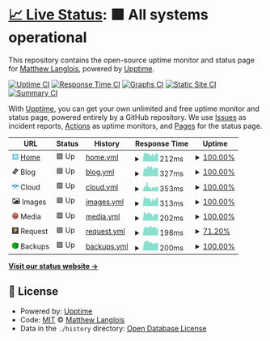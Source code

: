 # [📈 Live Status](https://status.fletchto99.com): <!--live status--> **🟩 All systems operational**

This repository contains the open-source uptime monitor and status page for [Matthew Langlois](https://fletchto99.com), powered by [Upptime](https://github.com/upptime/upptime).

[![Uptime CI](https://github.com/fletchto99/status.fletchto99.com/workflows/Uptime%20CI/badge.svg)](https://github.com/fletchto99/status.fletchto99.com/actions?query=workflow%3A%22Uptime+CI%22)
[![Response Time CI](https://github.com/fletchto99/status.fletchto99.com/workflows/Response%20Time%20CI/badge.svg)](https://github.com/fletchto99/status.fletchto99.com/actions?query=workflow%3A%22Response+Time+CI%22)
[![Graphs CI](https://github.com/fletchto99/status.fletchto99.com/workflows/Graphs%20CI/badge.svg)](https://github.com/fletchto99/status.fletchto99.com/actions?query=workflow%3A%22Graphs+CI%22)
[![Static Site CI](https://github.com/fletchto99/status.fletchto99.com/workflows/Static%20Site%20CI/badge.svg)](https://github.com/fletchto99/status.fletchto99.com/actions?query=workflow%3A%22Static+Site+CI%22)
[![Summary CI](https://github.com/fletchto99/status.fletchto99.com/workflows/Summary%20CI/badge.svg)](https://github.com/fletchto99/status.fletchto99.com/actions?query=workflow%3A%22Summary+CI%22)

With [Upptime](https://upptime.js.org), you can get your own unlimited and free uptime monitor and status page, powered entirely by a GitHub repository. We use [Issues](https://github.com/fletchto99/status.fletchto99.com/issues) as incident reports, [Actions](https://github.com/fletchto99/status.fletchto99.com/actions) as uptime monitors, and [Pages](https://status.fletchto99.com) for the status page.

<!--start: status pages-->
<!-- This summary is generated by Upptime (https://github.com/upptime/upptime) -->
<!-- Do not edit this manually, your changes will be overwritten -->
<!-- prettier-ignore -->
| URL | Status | History | Response Time | Uptime |
| --- | ------ | ------- | ------------- | ------ |
| <img alt="" src="https://raw.githubusercontent.com/fletchto99/status.fletchto99.com/master/assets/home-logo.png" height="13"> [Home](https://home.fletchto99.com) | 🟩 Up | [home.yml](https://github.com/fletchto99/status.fletchto99.com/commits/HEAD/history/home.yml) | <details><summary><img alt="Response time graph" src="./graphs/home/response-time-week.png" height="20"> 212ms</summary><br><a href="https://status.fletchto99.com/history/home"><img alt="Response time 206" src="https://img.shields.io/endpoint?url=https%3A%2F%2Fraw.githubusercontent.com%2Ffletchto99%2Fstatus.fletchto99.com%2FHEAD%2Fapi%2Fhome%2Fresponse-time.json"></a><br><a href="https://status.fletchto99.com/history/home"><img alt="24-hour response time 212" src="https://img.shields.io/endpoint?url=https%3A%2F%2Fraw.githubusercontent.com%2Ffletchto99%2Fstatus.fletchto99.com%2FHEAD%2Fapi%2Fhome%2Fresponse-time-day.json"></a><br><a href="https://status.fletchto99.com/history/home"><img alt="7-day response time 212" src="https://img.shields.io/endpoint?url=https%3A%2F%2Fraw.githubusercontent.com%2Ffletchto99%2Fstatus.fletchto99.com%2FHEAD%2Fapi%2Fhome%2Fresponse-time-week.json"></a><br><a href="https://status.fletchto99.com/history/home"><img alt="30-day response time 196" src="https://img.shields.io/endpoint?url=https%3A%2F%2Fraw.githubusercontent.com%2Ffletchto99%2Fstatus.fletchto99.com%2FHEAD%2Fapi%2Fhome%2Fresponse-time-month.json"></a><br><a href="https://status.fletchto99.com/history/home"><img alt="1-year response time 206" src="https://img.shields.io/endpoint?url=https%3A%2F%2Fraw.githubusercontent.com%2Ffletchto99%2Fstatus.fletchto99.com%2FHEAD%2Fapi%2Fhome%2Fresponse-time-year.json"></a></details> | <details><summary><a href="https://status.fletchto99.com/history/home">100.00%</a></summary><a href="https://status.fletchto99.com/history/home"><img alt="All-time uptime 99.00%" src="https://img.shields.io/endpoint?url=https%3A%2F%2Fraw.githubusercontent.com%2Ffletchto99%2Fstatus.fletchto99.com%2FHEAD%2Fapi%2Fhome%2Fuptime.json"></a><br><a href="https://status.fletchto99.com/history/home"><img alt="24-hour uptime 100.00%" src="https://img.shields.io/endpoint?url=https%3A%2F%2Fraw.githubusercontent.com%2Ffletchto99%2Fstatus.fletchto99.com%2FHEAD%2Fapi%2Fhome%2Fuptime-day.json"></a><br><a href="https://status.fletchto99.com/history/home"><img alt="7-day uptime 100.00%" src="https://img.shields.io/endpoint?url=https%3A%2F%2Fraw.githubusercontent.com%2Ffletchto99%2Fstatus.fletchto99.com%2FHEAD%2Fapi%2Fhome%2Fuptime-week.json"></a><br><a href="https://status.fletchto99.com/history/home"><img alt="30-day uptime 98.58%" src="https://img.shields.io/endpoint?url=https%3A%2F%2Fraw.githubusercontent.com%2Ffletchto99%2Fstatus.fletchto99.com%2FHEAD%2Fapi%2Fhome%2Fuptime-month.json"></a><br><a href="https://status.fletchto99.com/history/home"><img alt="1-year uptime 99.00%" src="https://img.shields.io/endpoint?url=https%3A%2F%2Fraw.githubusercontent.com%2Ffletchto99%2Fstatus.fletchto99.com%2FHEAD%2Fapi%2Fhome%2Fuptime-year.json"></a></details>
| <img alt="" src="https://raw.githubusercontent.com/fletchto99/status.fletchto99.com/master/assets/fletch-logo.png" height="13"> Blog | 🟩 Up | [blog.yml](https://github.com/fletchto99/status.fletchto99.com/commits/HEAD/history/blog.yml) | <details><summary><img alt="Response time graph" src="./graphs/blog/response-time-week.png" height="20"> 327ms</summary><br><a href="https://status.fletchto99.com/history/blog"><img alt="Response time 309" src="https://img.shields.io/endpoint?url=https%3A%2F%2Fraw.githubusercontent.com%2Ffletchto99%2Fstatus.fletchto99.com%2FHEAD%2Fapi%2Fblog%2Fresponse-time.json"></a><br><a href="https://status.fletchto99.com/history/blog"><img alt="24-hour response time 323" src="https://img.shields.io/endpoint?url=https%3A%2F%2Fraw.githubusercontent.com%2Ffletchto99%2Fstatus.fletchto99.com%2FHEAD%2Fapi%2Fblog%2Fresponse-time-day.json"></a><br><a href="https://status.fletchto99.com/history/blog"><img alt="7-day response time 327" src="https://img.shields.io/endpoint?url=https%3A%2F%2Fraw.githubusercontent.com%2Ffletchto99%2Fstatus.fletchto99.com%2FHEAD%2Fapi%2Fblog%2Fresponse-time-week.json"></a><br><a href="https://status.fletchto99.com/history/blog"><img alt="30-day response time 294" src="https://img.shields.io/endpoint?url=https%3A%2F%2Fraw.githubusercontent.com%2Ffletchto99%2Fstatus.fletchto99.com%2FHEAD%2Fapi%2Fblog%2Fresponse-time-month.json"></a><br><a href="https://status.fletchto99.com/history/blog"><img alt="1-year response time 309" src="https://img.shields.io/endpoint?url=https%3A%2F%2Fraw.githubusercontent.com%2Ffletchto99%2Fstatus.fletchto99.com%2FHEAD%2Fapi%2Fblog%2Fresponse-time-year.json"></a></details> | <details><summary><a href="https://status.fletchto99.com/history/blog">100.00%</a></summary><a href="https://status.fletchto99.com/history/blog"><img alt="All-time uptime 99.12%" src="https://img.shields.io/endpoint?url=https%3A%2F%2Fraw.githubusercontent.com%2Ffletchto99%2Fstatus.fletchto99.com%2FHEAD%2Fapi%2Fblog%2Fuptime.json"></a><br><a href="https://status.fletchto99.com/history/blog"><img alt="24-hour uptime 100.00%" src="https://img.shields.io/endpoint?url=https%3A%2F%2Fraw.githubusercontent.com%2Ffletchto99%2Fstatus.fletchto99.com%2FHEAD%2Fapi%2Fblog%2Fuptime-day.json"></a><br><a href="https://status.fletchto99.com/history/blog"><img alt="7-day uptime 100.00%" src="https://img.shields.io/endpoint?url=https%3A%2F%2Fraw.githubusercontent.com%2Ffletchto99%2Fstatus.fletchto99.com%2FHEAD%2Fapi%2Fblog%2Fuptime-week.json"></a><br><a href="https://status.fletchto99.com/history/blog"><img alt="30-day uptime 98.17%" src="https://img.shields.io/endpoint?url=https%3A%2F%2Fraw.githubusercontent.com%2Ffletchto99%2Fstatus.fletchto99.com%2FHEAD%2Fapi%2Fblog%2Fuptime-month.json"></a><br><a href="https://status.fletchto99.com/history/blog"><img alt="1-year uptime 99.12%" src="https://img.shields.io/endpoint?url=https%3A%2F%2Fraw.githubusercontent.com%2Ffletchto99%2Fstatus.fletchto99.com%2FHEAD%2Fapi%2Fblog%2Fuptime-year.json"></a></details>
| <img alt="" src="https://raw.githubusercontent.com/fletchto99/status.fletchto99.com/master/assets/cloud-logo.png" height="13"> Cloud | 🟩 Up | [cloud.yml](https://github.com/fletchto99/status.fletchto99.com/commits/HEAD/history/cloud.yml) | <details><summary><img alt="Response time graph" src="./graphs/cloud/response-time-week.png" height="20"> 353ms</summary><br><a href="https://status.fletchto99.com/history/cloud"><img alt="Response time 338" src="https://img.shields.io/endpoint?url=https%3A%2F%2Fraw.githubusercontent.com%2Ffletchto99%2Fstatus.fletchto99.com%2FHEAD%2Fapi%2Fcloud%2Fresponse-time.json"></a><br><a href="https://status.fletchto99.com/history/cloud"><img alt="24-hour response time 377" src="https://img.shields.io/endpoint?url=https%3A%2F%2Fraw.githubusercontent.com%2Ffletchto99%2Fstatus.fletchto99.com%2FHEAD%2Fapi%2Fcloud%2Fresponse-time-day.json"></a><br><a href="https://status.fletchto99.com/history/cloud"><img alt="7-day response time 353" src="https://img.shields.io/endpoint?url=https%3A%2F%2Fraw.githubusercontent.com%2Ffletchto99%2Fstatus.fletchto99.com%2FHEAD%2Fapi%2Fcloud%2Fresponse-time-week.json"></a><br><a href="https://status.fletchto99.com/history/cloud"><img alt="30-day response time 321" src="https://img.shields.io/endpoint?url=https%3A%2F%2Fraw.githubusercontent.com%2Ffletchto99%2Fstatus.fletchto99.com%2FHEAD%2Fapi%2Fcloud%2Fresponse-time-month.json"></a><br><a href="https://status.fletchto99.com/history/cloud"><img alt="1-year response time 338" src="https://img.shields.io/endpoint?url=https%3A%2F%2Fraw.githubusercontent.com%2Ffletchto99%2Fstatus.fletchto99.com%2FHEAD%2Fapi%2Fcloud%2Fresponse-time-year.json"></a></details> | <details><summary><a href="https://status.fletchto99.com/history/cloud">100.00%</a></summary><a href="https://status.fletchto99.com/history/cloud"><img alt="All-time uptime 98.56%" src="https://img.shields.io/endpoint?url=https%3A%2F%2Fraw.githubusercontent.com%2Ffletchto99%2Fstatus.fletchto99.com%2FHEAD%2Fapi%2Fcloud%2Fuptime.json"></a><br><a href="https://status.fletchto99.com/history/cloud"><img alt="24-hour uptime 100.00%" src="https://img.shields.io/endpoint?url=https%3A%2F%2Fraw.githubusercontent.com%2Ffletchto99%2Fstatus.fletchto99.com%2FHEAD%2Fapi%2Fcloud%2Fuptime-day.json"></a><br><a href="https://status.fletchto99.com/history/cloud"><img alt="7-day uptime 100.00%" src="https://img.shields.io/endpoint?url=https%3A%2F%2Fraw.githubusercontent.com%2Ffletchto99%2Fstatus.fletchto99.com%2FHEAD%2Fapi%2Fcloud%2Fuptime-week.json"></a><br><a href="https://status.fletchto99.com/history/cloud"><img alt="30-day uptime 98.09%" src="https://img.shields.io/endpoint?url=https%3A%2F%2Fraw.githubusercontent.com%2Ffletchto99%2Fstatus.fletchto99.com%2FHEAD%2Fapi%2Fcloud%2Fuptime-month.json"></a><br><a href="https://status.fletchto99.com/history/cloud"><img alt="1-year uptime 98.56%" src="https://img.shields.io/endpoint?url=https%3A%2F%2Fraw.githubusercontent.com%2Ffletchto99%2Fstatus.fletchto99.com%2FHEAD%2Fapi%2Fcloud%2Fuptime-year.json"></a></details>
| <img alt="" src="https://raw.githubusercontent.com/fletchto99/status.fletchto99.com/master/assets/image-logo.png" height="13"> Images | 🟩 Up | [images.yml](https://github.com/fletchto99/status.fletchto99.com/commits/HEAD/history/images.yml) | <details><summary><img alt="Response time graph" src="./graphs/images/response-time-week.png" height="20"> 313ms</summary><br><a href="https://status.fletchto99.com/history/images"><img alt="Response time 329" src="https://img.shields.io/endpoint?url=https%3A%2F%2Fraw.githubusercontent.com%2Ffletchto99%2Fstatus.fletchto99.com%2FHEAD%2Fapi%2Fimages%2Fresponse-time.json"></a><br><a href="https://status.fletchto99.com/history/images"><img alt="24-hour response time 357" src="https://img.shields.io/endpoint?url=https%3A%2F%2Fraw.githubusercontent.com%2Ffletchto99%2Fstatus.fletchto99.com%2FHEAD%2Fapi%2Fimages%2Fresponse-time-day.json"></a><br><a href="https://status.fletchto99.com/history/images"><img alt="7-day response time 313" src="https://img.shields.io/endpoint?url=https%3A%2F%2Fraw.githubusercontent.com%2Ffletchto99%2Fstatus.fletchto99.com%2FHEAD%2Fapi%2Fimages%2Fresponse-time-week.json"></a><br><a href="https://status.fletchto99.com/history/images"><img alt="30-day response time 295" src="https://img.shields.io/endpoint?url=https%3A%2F%2Fraw.githubusercontent.com%2Ffletchto99%2Fstatus.fletchto99.com%2FHEAD%2Fapi%2Fimages%2Fresponse-time-month.json"></a><br><a href="https://status.fletchto99.com/history/images"><img alt="1-year response time 329" src="https://img.shields.io/endpoint?url=https%3A%2F%2Fraw.githubusercontent.com%2Ffletchto99%2Fstatus.fletchto99.com%2FHEAD%2Fapi%2Fimages%2Fresponse-time-year.json"></a></details> | <details><summary><a href="https://status.fletchto99.com/history/images">100.00%</a></summary><a href="https://status.fletchto99.com/history/images"><img alt="All-time uptime 99.11%" src="https://img.shields.io/endpoint?url=https%3A%2F%2Fraw.githubusercontent.com%2Ffletchto99%2Fstatus.fletchto99.com%2FHEAD%2Fapi%2Fimages%2Fuptime.json"></a><br><a href="https://status.fletchto99.com/history/images"><img alt="24-hour uptime 100.00%" src="https://img.shields.io/endpoint?url=https%3A%2F%2Fraw.githubusercontent.com%2Ffletchto99%2Fstatus.fletchto99.com%2FHEAD%2Fapi%2Fimages%2Fuptime-day.json"></a><br><a href="https://status.fletchto99.com/history/images"><img alt="7-day uptime 100.00%" src="https://img.shields.io/endpoint?url=https%3A%2F%2Fraw.githubusercontent.com%2Ffletchto99%2Fstatus.fletchto99.com%2FHEAD%2Fapi%2Fimages%2Fuptime-week.json"></a><br><a href="https://status.fletchto99.com/history/images"><img alt="30-day uptime 98.09%" src="https://img.shields.io/endpoint?url=https%3A%2F%2Fraw.githubusercontent.com%2Ffletchto99%2Fstatus.fletchto99.com%2FHEAD%2Fapi%2Fimages%2Fuptime-month.json"></a><br><a href="https://status.fletchto99.com/history/images"><img alt="1-year uptime 99.11%" src="https://img.shields.io/endpoint?url=https%3A%2F%2Fraw.githubusercontent.com%2Ffletchto99%2Fstatus.fletchto99.com%2FHEAD%2Fapi%2Fimages%2Fuptime-year.json"></a></details>
| <img alt="" src="https://raw.githubusercontent.com/fletchto99/status.fletchto99.com/master/assets/media-logo.png" height="13"> Media | 🟩 Up | [media.yml](https://github.com/fletchto99/status.fletchto99.com/commits/HEAD/history/media.yml) | <details><summary><img alt="Response time graph" src="./graphs/media/response-time-week.png" height="20"> 202ms</summary><br><a href="https://status.fletchto99.com/history/media"><img alt="Response time 216" src="https://img.shields.io/endpoint?url=https%3A%2F%2Fraw.githubusercontent.com%2Ffletchto99%2Fstatus.fletchto99.com%2FHEAD%2Fapi%2Fmedia%2Fresponse-time.json"></a><br><a href="https://status.fletchto99.com/history/media"><img alt="24-hour response time 219" src="https://img.shields.io/endpoint?url=https%3A%2F%2Fraw.githubusercontent.com%2Ffletchto99%2Fstatus.fletchto99.com%2FHEAD%2Fapi%2Fmedia%2Fresponse-time-day.json"></a><br><a href="https://status.fletchto99.com/history/media"><img alt="7-day response time 202" src="https://img.shields.io/endpoint?url=https%3A%2F%2Fraw.githubusercontent.com%2Ffletchto99%2Fstatus.fletchto99.com%2FHEAD%2Fapi%2Fmedia%2Fresponse-time-week.json"></a><br><a href="https://status.fletchto99.com/history/media"><img alt="30-day response time 340" src="https://img.shields.io/endpoint?url=https%3A%2F%2Fraw.githubusercontent.com%2Ffletchto99%2Fstatus.fletchto99.com%2FHEAD%2Fapi%2Fmedia%2Fresponse-time-month.json"></a><br><a href="https://status.fletchto99.com/history/media"><img alt="1-year response time 216" src="https://img.shields.io/endpoint?url=https%3A%2F%2Fraw.githubusercontent.com%2Ffletchto99%2Fstatus.fletchto99.com%2FHEAD%2Fapi%2Fmedia%2Fresponse-time-year.json"></a></details> | <details><summary><a href="https://status.fletchto99.com/history/media">100.00%</a></summary><a href="https://status.fletchto99.com/history/media"><img alt="All-time uptime 98.79%" src="https://img.shields.io/endpoint?url=https%3A%2F%2Fraw.githubusercontent.com%2Ffletchto99%2Fstatus.fletchto99.com%2FHEAD%2Fapi%2Fmedia%2Fuptime.json"></a><br><a href="https://status.fletchto99.com/history/media"><img alt="24-hour uptime 100.00%" src="https://img.shields.io/endpoint?url=https%3A%2F%2Fraw.githubusercontent.com%2Ffletchto99%2Fstatus.fletchto99.com%2FHEAD%2Fapi%2Fmedia%2Fuptime-day.json"></a><br><a href="https://status.fletchto99.com/history/media"><img alt="7-day uptime 100.00%" src="https://img.shields.io/endpoint?url=https%3A%2F%2Fraw.githubusercontent.com%2Ffletchto99%2Fstatus.fletchto99.com%2FHEAD%2Fapi%2Fmedia%2Fuptime-week.json"></a><br><a href="https://status.fletchto99.com/history/media"><img alt="30-day uptime 96.99%" src="https://img.shields.io/endpoint?url=https%3A%2F%2Fraw.githubusercontent.com%2Ffletchto99%2Fstatus.fletchto99.com%2FHEAD%2Fapi%2Fmedia%2Fuptime-month.json"></a><br><a href="https://status.fletchto99.com/history/media"><img alt="1-year uptime 98.79%" src="https://img.shields.io/endpoint?url=https%3A%2F%2Fraw.githubusercontent.com%2Ffletchto99%2Fstatus.fletchto99.com%2FHEAD%2Fapi%2Fmedia%2Fuptime-year.json"></a></details>
| <img alt="" src="https://raw.githubusercontent.com/fletchto99/status.fletchto99.com/master/assets/request-logo.png" height="13"> Request | 🟩 Up | [request.yml](https://github.com/fletchto99/status.fletchto99.com/commits/HEAD/history/request.yml) | <details><summary><img alt="Response time graph" src="./graphs/request/response-time-week.png" height="20"> 198ms</summary><br><a href="https://status.fletchto99.com/history/request"><img alt="Response time 187" src="https://img.shields.io/endpoint?url=https%3A%2F%2Fraw.githubusercontent.com%2Ffletchto99%2Fstatus.fletchto99.com%2FHEAD%2Fapi%2Frequest%2Fresponse-time.json"></a><br><a href="https://status.fletchto99.com/history/request"><img alt="24-hour response time 183" src="https://img.shields.io/endpoint?url=https%3A%2F%2Fraw.githubusercontent.com%2Ffletchto99%2Fstatus.fletchto99.com%2FHEAD%2Fapi%2Frequest%2Fresponse-time-day.json"></a><br><a href="https://status.fletchto99.com/history/request"><img alt="7-day response time 198" src="https://img.shields.io/endpoint?url=https%3A%2F%2Fraw.githubusercontent.com%2Ffletchto99%2Fstatus.fletchto99.com%2FHEAD%2Fapi%2Frequest%2Fresponse-time-week.json"></a><br><a href="https://status.fletchto99.com/history/request"><img alt="30-day response time 175" src="https://img.shields.io/endpoint?url=https%3A%2F%2Fraw.githubusercontent.com%2Ffletchto99%2Fstatus.fletchto99.com%2FHEAD%2Fapi%2Frequest%2Fresponse-time-month.json"></a><br><a href="https://status.fletchto99.com/history/request"><img alt="1-year response time 187" src="https://img.shields.io/endpoint?url=https%3A%2F%2Fraw.githubusercontent.com%2Ffletchto99%2Fstatus.fletchto99.com%2FHEAD%2Fapi%2Frequest%2Fresponse-time-year.json"></a></details> | <details><summary><a href="https://status.fletchto99.com/history/request">71.20%</a></summary><a href="https://status.fletchto99.com/history/request"><img alt="All-time uptime 96.40%" src="https://img.shields.io/endpoint?url=https%3A%2F%2Fraw.githubusercontent.com%2Ffletchto99%2Fstatus.fletchto99.com%2FHEAD%2Fapi%2Frequest%2Fuptime.json"></a><br><a href="https://status.fletchto99.com/history/request"><img alt="24-hour uptime 86.57%" src="https://img.shields.io/endpoint?url=https%3A%2F%2Fraw.githubusercontent.com%2Ffletchto99%2Fstatus.fletchto99.com%2FHEAD%2Fapi%2Frequest%2Fuptime-day.json"></a><br><a href="https://status.fletchto99.com/history/request"><img alt="7-day uptime 71.20%" src="https://img.shields.io/endpoint?url=https%3A%2F%2Fraw.githubusercontent.com%2Ffletchto99%2Fstatus.fletchto99.com%2FHEAD%2Fapi%2Frequest%2Fuptime-week.json"></a><br><a href="https://status.fletchto99.com/history/request"><img alt="30-day uptime 91.88%" src="https://img.shields.io/endpoint?url=https%3A%2F%2Fraw.githubusercontent.com%2Ffletchto99%2Fstatus.fletchto99.com%2FHEAD%2Fapi%2Frequest%2Fuptime-month.json"></a><br><a href="https://status.fletchto99.com/history/request"><img alt="1-year uptime 96.40%" src="https://img.shields.io/endpoint?url=https%3A%2F%2Fraw.githubusercontent.com%2Ffletchto99%2Fstatus.fletchto99.com%2FHEAD%2Fapi%2Frequest%2Fuptime-year.json"></a></details>
| <img alt="" src="https://raw.githubusercontent.com/fletchto99/status.fletchto99.com/master/assets/backups-logo.png" height="13"> Backups | 🟩 Up | [backups.yml](https://github.com/fletchto99/status.fletchto99.com/commits/HEAD/history/backups.yml) | <details><summary><img alt="Response time graph" src="./graphs/backups/response-time-week.png" height="20"> 200ms</summary><br><a href="https://status.fletchto99.com/history/backups"><img alt="Response time 182" src="https://img.shields.io/endpoint?url=https%3A%2F%2Fraw.githubusercontent.com%2Ffletchto99%2Fstatus.fletchto99.com%2FHEAD%2Fapi%2Fbackups%2Fresponse-time.json"></a><br><a href="https://status.fletchto99.com/history/backups"><img alt="24-hour response time 198" src="https://img.shields.io/endpoint?url=https%3A%2F%2Fraw.githubusercontent.com%2Ffletchto99%2Fstatus.fletchto99.com%2FHEAD%2Fapi%2Fbackups%2Fresponse-time-day.json"></a><br><a href="https://status.fletchto99.com/history/backups"><img alt="7-day response time 200" src="https://img.shields.io/endpoint?url=https%3A%2F%2Fraw.githubusercontent.com%2Ffletchto99%2Fstatus.fletchto99.com%2FHEAD%2Fapi%2Fbackups%2Fresponse-time-week.json"></a><br><a href="https://status.fletchto99.com/history/backups"><img alt="30-day response time 175" src="https://img.shields.io/endpoint?url=https%3A%2F%2Fraw.githubusercontent.com%2Ffletchto99%2Fstatus.fletchto99.com%2FHEAD%2Fapi%2Fbackups%2Fresponse-time-month.json"></a><br><a href="https://status.fletchto99.com/history/backups"><img alt="1-year response time 182" src="https://img.shields.io/endpoint?url=https%3A%2F%2Fraw.githubusercontent.com%2Ffletchto99%2Fstatus.fletchto99.com%2FHEAD%2Fapi%2Fbackups%2Fresponse-time-year.json"></a></details> | <details><summary><a href="https://status.fletchto99.com/history/backups">100.00%</a></summary><a href="https://status.fletchto99.com/history/backups"><img alt="All-time uptime 99.12%" src="https://img.shields.io/endpoint?url=https%3A%2F%2Fraw.githubusercontent.com%2Ffletchto99%2Fstatus.fletchto99.com%2FHEAD%2Fapi%2Fbackups%2Fuptime.json"></a><br><a href="https://status.fletchto99.com/history/backups"><img alt="24-hour uptime 100.00%" src="https://img.shields.io/endpoint?url=https%3A%2F%2Fraw.githubusercontent.com%2Ffletchto99%2Fstatus.fletchto99.com%2FHEAD%2Fapi%2Fbackups%2Fuptime-day.json"></a><br><a href="https://status.fletchto99.com/history/backups"><img alt="7-day uptime 100.00%" src="https://img.shields.io/endpoint?url=https%3A%2F%2Fraw.githubusercontent.com%2Ffletchto99%2Fstatus.fletchto99.com%2FHEAD%2Fapi%2Fbackups%2Fuptime-week.json"></a><br><a href="https://status.fletchto99.com/history/backups"><img alt="30-day uptime 98.15%" src="https://img.shields.io/endpoint?url=https%3A%2F%2Fraw.githubusercontent.com%2Ffletchto99%2Fstatus.fletchto99.com%2FHEAD%2Fapi%2Fbackups%2Fuptime-month.json"></a><br><a href="https://status.fletchto99.com/history/backups"><img alt="1-year uptime 99.12%" src="https://img.shields.io/endpoint?url=https%3A%2F%2Fraw.githubusercontent.com%2Ffletchto99%2Fstatus.fletchto99.com%2FHEAD%2Fapi%2Fbackups%2Fuptime-year.json"></a></details>

<!--end: status pages-->

[**Visit our status website →**](https://status.fletchto99.com)

## 📄 License

- Powered by: [Upptime](https://github.com/upptime/upptime)
- Code: [MIT](./LICENSE) © [Matthew Langlois](https://fletchto99.com)
- Data in the `./history` directory: [Open Database License](https://opendatacommons.org/licenses/odbl/1-0/)
